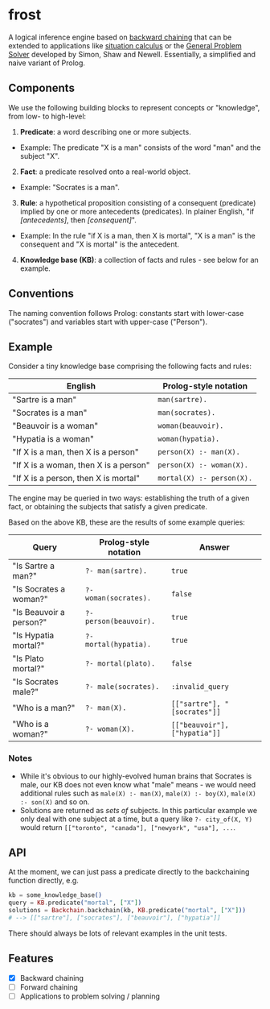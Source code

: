 # frost

A logical inference engine based on [backward chaining](https://en.wikipedia.org/wiki/Backward_chaining) that can be extended to applications like [situation calculus](https://en.wikipedia.org/wiki/Situation_calculus) or the [General Problem Solver](https://en.wikipedia.org/wiki/General_Problem_Solver) developed by Simon, Shaw and Newell. Essentially, a simplified and naive variant of Prolog.

## Components

We use the following building blocks to represent concepts or "knowledge", from low- to high-level:
1. __Predicate__: a word describing one or more subjects.
  * Example: The predicate "X is a man" consists of the word "man" and the subject "X".
2. __Fact__: a predicate resolved onto a real-world object.
  * Example: "Socrates is a man".
3. __Rule__: a hypothetical proposition consisting of a consequent (predicate) implied by one or more antecedents (predicates). In plainer English, "if _[antecedents]_, then _[consequent]_".
  * Example: In the rule "if X is a man, then X is mortal", "X is a man" is the consequent and "X is mortal" is the antecedent.
4. __Knowledge base (KB)__: a collection of facts and rules - see below for an example.

## Conventions

The naming convention follows Prolog: constants start with lower-case ("socrates") and variables start with upper-case ("Person").

## Example

Consider a tiny knowledge base comprising the following facts and rules:

| English                               | Prolog-style notation     |
| ------------------------------------- | ------------------------- |
| "Sartre is a man"                     | `man(sartre).`            |
| "Socrates is a man"                   | `man(socrates).`          |
| "Beauvoir is a woman"                 | `woman(beauvoir).`        |
| "Hypatia is a woman"                  | `woman(hypatia).`         |
| "If X is a man, then X is a person"   | `person(X) :- man(X).`    |
| "If X is a woman, then X is a person" | `person(X) :- woman(X).`  |
| "If X is a person, then X is mortal"  | `mortal(X) :- person(X).` |

The engine may be queried in two ways: establishing the truth of a given fact, or obtaining the subjects that satisfy a given predicate.

Based on the above KB, these are the results of some example queries:

| Query                   | Prolog-style notation  | Answer                        |
| ----------------------- | ---------------------- | ----------------------------- |
| "Is Sartre a man?"      | `?- man(sartre).`      | `true`                        |
| "Is Socrates a woman?"  | `?- woman(socrates).`  | `false`                       |
| "Is Beauvoir a person?" | `?- person(beauvoir).` | `true`                        |
| "Is Hypatia mortal?"    | `?- mortal(hypatia).`  | `true`                        |
| "Is Plato mortal?"      | `?- mortal(plato).`    | `false`                       |
| "Is Socrates male?"     | `?- male(socrates).`   | `:invalid_query`              |
| "Who is a man?"         | `?- man(X).`           | `[["sartre"], "[socrates"]]`  |
| "Who is a woman?"       | `?- woman(X).`         | `[["beauvoir"], ["hypatia"]]` |

### Notes

* While it's obvious to our highly-evolved human brains that Socrates is male, our KB does not even know what "male" means - we would need additional rules such as `male(X) :- man(X)`, `male(X) :- boy(X)`, `male(X) :- son(X)` and so on.
* Solutions are returned as _sets of_ subjects. In this particular example we only deal with one subject at a time, but a query like `?- city_of(X, Y)` would return `[["toronto", "canada"], ["newyork", "usa"], ...`.

## API

At the moment, we can just pass a predicate directly to the backchaining function directly, e.g.
```elixir
kb = some_knowledge_base()
query = KB.predicate("mortal", ["X"])
solutions = Backchain.backchain(kb, KB.predicate("mortal", ["X"]))
# --> [["sartre"], ["socrates"], ["beauvoir"], ["hypatia"]]
```

There should always be lots of relevant examples in the unit tests.

## Features

* [x] Backward chaining
* [ ] Forward chaining
* [ ] Applications to problem solving / planning
